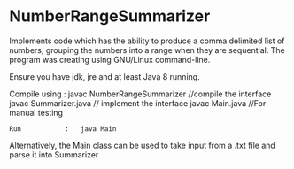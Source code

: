 # NumberRangeSummarizer
Implements code which has the ability to produce a comma delimited list of numbers, grouping the numbers into a range when they are sequential.
The program was creating using GNU/Linux command-line.

Ensure you have jdk, jre and at least Java 8 running.

Compile using :      javac  NumberRangeSummarizer    //compile the interface 
                     javac Summarizer.java          // implement the interface
                     javac Main.java               //For manual testing


    Run           :   java Main 


Alternatively, the Main class can be used to take input from a .txt file and parse it into Summarizer